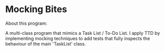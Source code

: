 # Mocking Bites

About this program:

A multi-class program that mimics a Task List / To-Do List. I apply TTD by implementing mocking techniques to add tests that fully inspects the behaviour of the main 'TaskList' class.